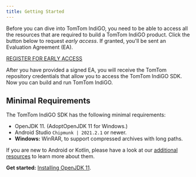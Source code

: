 ```yaml
---
title: Getting Started
---
```


Before you can dive into TomTom IndiGO, you need to be able to access all the resources that are
required to build a TomTom IndiGO product. Click the button below to request _early access_. If
granted, you'll be sent an Evaluation Agreement (EA).

<div class="button button--bg-brand-red button--bg-hoverable button--size-large">
    <a class="button__link"
        href="https://developer.tomtom.com/tomtom-indigo/request-access"
        tabindex="0">REGISTER FOR EARLY ACCESS</a>
</div>

After you have provided a signed EA, you will receive the TomTom repository credentials that allow
you to access the TomTom IndiGO SDK. Now you can build and run TomTom IndiGO.

## Minimal Requirements

The TomTom IndiGO SDK has the following minimal requirements:

- OpenJDK 11. (AdoptOpenJDK 11 for Windows.)
- Android Studio `Chipmunk | 2021.2.1` or newer.
- __Windows:__ WinRAR, to support compressed archives with long paths.

If you are new to Android or Kotlin, please have a look at our
[additional resources](/tomtom-indigo/documentation/getting-started/additional-resources)
to learn more about them.

__Get started:__
[Installing OpenJDK 11](/tomtom-indigo/documentation/getting-started/installing-openjdk-11).
